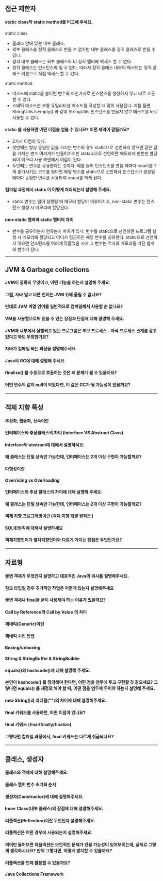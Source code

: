 ## 접근 제한자

#### static class와 static method를 비교해 주세요.
static class
- 클래스 안에 있는 내부 클래스.
- 외부 클래스를 정적 클래스로 만들 수 없지만 내부 클래스를 정적 클래스로 만들 수 있다.
- 정적 내부 클래스는 외부 클래스의 비 정적 멤버에 액세스 할 수 없다.
- 정적 클래스는 인스턴스화 될 수 없다. 따라서 정적 클래스 내부의 메서드는 정적 클래스 이름으로 직접 액세스 할 수 있다.

static method
- 메소드에 static을 붙이면 변수와 마찬가지로 인스턴스를 생성하지 않고 바로 호출할 수 있다. 
- 스태틱 메소드는 보통 유틸리티성 메소드를 작성할 때 많이 사용된다. 예를 들면 StringUtils.isEmpty() 와 같이 StringUtils 인스턴스를 만들지 않고 메소드를 바로 사용할 수 있다.


#### static 을 사용하면 어떤 이점을 얻을 수 있나요? 어떤 제약이 걸릴까요?
- 2가지 이점이 있다. 
- 첫번째는 항상 동일한 값을 가지는 변수의 경우 static으로 선언하지 않으면 같은 값을 가지는 변수 여러개가 만들어지지만 stataic으로 선언하면 메모리에 한번만 할당되어 메모리 사용 측면에서 이점이 된다. 
- 두번째는 변수를 공유한다는 것이다. 예를 들어 인스턴스를 만들 때마다 count를 1씩 증가시키는 코드를 짰다면 해당 변수를 static으로 선언해서 인스턴스가 생성될 때마다 동일한 변수를 사용하여 count를 하게 된다.


#### 컴파일 과정에서 static 이 어떻게 처리되는지 설명해 주세요.
- static 변수는 앱이 실행될 때 메모리 할당이 이루어지고, non-static 변수는 인스턴스 생성 시 메모리에 할당된다.

#### non-static 멤버와 static 멤버의 차이
- 변수를 공유하는지 안하는지 차이가 있다. 변수를 static으로 선언하면 프로그램 실행 시 메모리에 할당되고 어디서 접근하든 해당 변수를 공유한다. static으로 선언하지 않으면 인스턴스를 여러개 많들었을 시에 그 변수는 각자의 메모리를 가진 별개의 변수가 된다.


---

## JVM & Garbage collections

#### JVM이 정확히 무엇이고, 어떤 기능을 하는지 설명해 주세요.

#### 그럼, 자바 말고 다른 언어는 JVM 위에 올릴 수 없나요?

#### 반대로 JVM 계열 언어를 일반적으로 컴파일해서 사용할 순 없나요?

#### VM을 사용함으로써 얻을 수 있는 장점과 단점에 대해 설명해 주세요.

#### JVM과 내부에서 실행되고 있는 프로그램은 부모 프로세스 - 자식 프로세스 관계를 갖고 있다고 봐도 무방한가요?

#### 자바가 컴파일 되는 과정을 설명해주세요

#### Java의 GC에 대해 설명해 주세요.

#### finalize() 를 수동으로 호출하는 것은 왜 문제가 될 수 있을까요?

#### 어떤 변수의 값이 null이 되었다면, 이 값은 GC가 될 가능성이 있을까요?

---

## 객체 지향 특성

#### 추상화, 캡슐화, 상속이란

#### 인터페이스와 추상클래스의 차이 (Interface VS Abstract Class)

#### interface와 abstract에 대해서 설명하세요.

#### 왜 클래스는 단일 상속만 가능한데, 인터페이스는 2개 이상 구현이 가능할까요?

#### 다형성이란

#### Overriding vs Overloading

#### 인터페이스와 추상 클래스의 차이에 대해 설명해 주세요.

#### 왜 클래스는 단일 상속만 가능한데, 인터페이스는 2개 이상 구현이 가능할까요?

#### 객체 지향 프로그래밍이란 (객체 지향 개발 원칙은 )

#### SOLID원칙에 대해서 설명하세요

#### 객체지향언어가 절차지향언어와 다르게 가지는 장점은 무엇인가요?

---

## 자료형

#### 불변 객체가 무엇인지 설명하고 대표적인 Java의 예시를 설명해주세요.

#### 참조 타입일 경우 추가적인 작업은 어떤게 있는지 설명해주세요

#### 불변 객체나 final을 굳이 사용해야 하는 이유가 있을까요?

#### Call by Reference와 Call by Value 의 차이

#### 제네릭(Generic)이란

#### 제네릭 처리 방법

#### Boxing/unboxing

#### String & StringBuffer & StringBuilder

#### equals()와 hashcode()에 대해 설명해 주세요.

#### 본인이 hashcode() 를 정의해야 한다면, 어떤 점을 염두에 두고 구현할 것 같으세요? 그렇다면 equals() 를 재정의 해야 할 때, 어떤 점을 염두에 두어야 하는지 설명해 주세요.

#### new String()과 리터럴("")의 차이에 대해 설명해주세요.

#### final 키워드를 사용하면, 어떤 이점이 있나요?

#### final 키워드 (final/finally/finalize)

#### 그렇다면 컴파일 과정에서, final 키워드는 다르게 취급되나요?

---

## 클래스, 생성자

#### 클래스와 객체에 대해 설명해주세요.

#### 클래스 멤버 변수 초기화 순서

#### 생성자(Constructor)에 대해 설명해주세요.

#### Inner Class(내부 클래스)의 장점에 대해 설명해주세요.

#### 리플렉션(Reflection)이란 무엇인지 설명해주세요.

#### 리플렉션은 어떤 경우에 사용되는지 설명해주세요.

#### 의미만 들어보면 리플렉션은 보안적인 문제가 있을 가능성이 있어보이는데, 실제로 그렇게 생각하시나요? 만약 그렇다면, 어떻게 방지할 수 있을까요?

#### 리플렉션을 언제 활용할 수 있을까요?

#### Java Collections Framework
